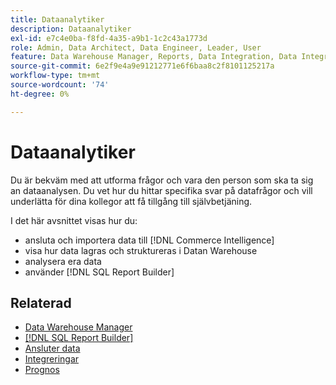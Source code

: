 ```yaml
---
title: Dataanalytiker
description: Dataanalytiker
exl-id: e7c4e0ba-f8fd-4a35-a9b1-1c2c43a1773d
role: Admin, Data Architect, Data Engineer, Leader, User
feature: Data Warehouse Manager, Reports, Data Integration, Data Integration
source-git-commit: 6e2f9e4a9e91212771e6f6baa8c2f8101125217a
workflow-type: tm+mt
source-wordcount: '74'
ht-degree: 0%

---
```


# Dataanalytiker

Du är bekväm med att utforma frågor och vara den person som ska ta sig an dataanalysen. Du vet hur du hittar specifika svar på datafrågor och vill underlätta för dina kollegor att få tillgång till självbetjäning.

I det här avsnittet visas hur du:
* ansluta och importera data till [!DNL Commerce Intelligence]
* visa hur data lagras och struktureras i Datan Warehouse
* analysera era data
* använder [!DNL SQL Report Builder]

## Relaterad

* [Data Warehouse Manager](../mbi/data-analyst/data-warehouse-mgr/tour-dwm.md)
* [[!DNL SQL Report Builder]](data-analyst/dev-reports/sql-rpt-bldr.md)
* [Ansluter data](../mbi/data-analyst/importing-data/connecting-data/connecting-data.md)
* [Integreringar](../mbi/data-analyst/importing-data/integrations/magento.md)
* [Prognos](../mbi/data-analyst/analysis/forecasting.md)
